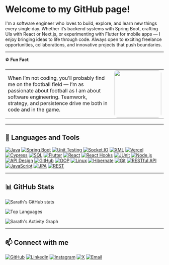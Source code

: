 #  Welcome to my GitHub page!

I'm a software engineer who loves to build, explore, and learn new things every single day. Whether it’s backend systems with Spring Boot, crafting UIs with React or Next.js, or experimenting with Flutter for mobile apps — I enjoy bringing ideas to life through code.
Always open to exciting freelance opportunities, collaborations, and innovative projects that push boundaries.

---

⚽ **Fun Fact**  

<table>
<tr>
<td>
When I’m not coding, you’ll probably find me on the football field — I’m as passionate about football as I am about software engineering. Teamwork, strategy, and persistence drive me both in code and in the game.
</td>
<td>
<img src="https://media0.giphy.com/media/v1.Y2lkPTc5MGI3NjExcXpmbXg3eXJxYXl4YW92aG0wdm14d29xajRveTZvbWtqM2ZwNTNndyZlcD12MV9pbnRlcm5hbF9naWZfYnlfaWQmY3Q9Zw/BmzqC8YEtarJK/giphy.gif" width="150" style="border-radius: 10px;"/>
</td>
</tr>
</table>

---

## 🧰 Languages and Tools

[![Java](https://img.shields.io/badge/Java-ED8B00?style=for-the-badge&logo=openjdk&logoColor=white)](https://www.java.com/)
[![Spring Boot](https://img.shields.io/badge/Spring_Boot-6DB33F?style=for-the-badge&logo=springboot&logoColor=white)](https://spring.io/projects/spring-boot)
[![Unit Testing](https://img.shields.io/badge/Unit%20Testing-4B0082?style=for-the-badge)]()
[![Socket.IO](https://img.shields.io/badge/Socket.IO-010101?style=for-the-badge&logo=socketdotio&logoColor=white)](https://socket.io/)
[![XML](https://img.shields.io/badge/XML-FF6600?style=for-the-badge&logo=xml&logoColor=white)]()
[![Vercel](https://img.shields.io/badge/Vercel-000000?style=for-the-badge&logo=vercel&logoColor=white)](https://vercel.com/)
[![Cypress](https://img.shields.io/badge/Cypress-17202C?style=for-the-badge&logo=cypress&logoColor=white)](https://www.cypress.io/)
[![SQL](https://img.shields.io/badge/SQL-4479A1?style=for-the-badge&logo=mysql&logoColor=white)](https://www.mysql.com/)
[![Flutter](https://img.shields.io/badge/Flutter-02569B?style=for-the-badge&logo=flutter&logoColor=white)](https://flutter.dev/)
[![React](https://img.shields.io/badge/React-20232A?style=for-the-badge&logo=react&logoColor=61DAFB)](https://react.dev/)
[![React Hooks](https://img.shields.io/badge/React_Hooks-20232A?style=for-the-badge&logo=react&logoColor=61DAFB)](https://react.dev/)
[![JUnit](https://img.shields.io/badge/JUnit-25A162?style=for-the-badge&logo=junit5&logoColor=white)](https://junit.org/)
[![Node.js](https://img.shields.io/badge/Node.js-339933?style=for-the-badge&logo=node.js&logoColor=white)](https://nodejs.org/)
[![API Design](https://img.shields.io/badge/API_Design-007ACC?style=for-the-badge)]()
[![GitHub](https://img.shields.io/badge/GitHub-181717?style=for-the-badge&logo=github&logoColor=white)](https://github.com/EmperorSARATH)
[![OOP](https://img.shields.io/badge/OOP-008080?style=for-the-badge)]()
[![Linux](https://img.shields.io/badge/Linux-FCC624?style=for-the-badge&logo=linux&logoColor=black)](https://www.linux.org/)
[![Hibernate](https://img.shields.io/badge/Hibernate-59666C?style=for-the-badge&logo=hibernate&logoColor=white)](https://hibernate.org/)
[![Git](https://img.shields.io/badge/Git-F05032?style=for-the-badge&logo=git&logoColor=white)](https://git-scm.com/)
[![RESTful API](https://img.shields.io/badge/RESTful_API-FF6F61?style=for-the-badge)]()
[![JavaScript](https://img.shields.io/badge/JavaScript-F7DF1E?style=for-the-badge&logo=javascript&logoColor=black)](https://developer.mozilla.org/en-US/docs/Web/JavaScript)
[![JPA](https://img.shields.io/badge/JPA-FF6600?style=for-the-badge)]()
[![REST](https://img.shields.io/badge/REST-FF6F61?style=for-the-badge)]()

---

## 📊 GitHub Stats

![Sarath's GitHub stats](https://github-readme-stats.vercel.app/api?username=EmperorSARATH&show_icons=true&theme=tokyonight)

![Top Languages](https://github-readme-stats.vercel.app/api/top-langs/?username=EmperorSARATH&layout=compact&theme=tokyonight)

![Sarath's Activity Graph](https://github-readme-activity-graph.cyclic.app/graph?username=EmperorSARATH&theme=react-dark&hide_border=true)


---

## 📫 Connect with me

[![GitHub](https://img.shields.io/badge/GitHub-EmperorSARATH-181717?style=for-the-badge&logo=github)](https://github.com/EmperorSARATH)
[![LinkedIn](https://img.shields.io/badge/LinkedIn-Sarath%20U-0A66C2?style=for-the-badge&logo=linkedin)](https://www.linkedin.com/in/sarath-u-81485b1a6/)
[![Instagram](https://img.shields.io/badge/Instagram-sarath3657-E4405F?style=for-the-badge&logo=instagram&logoColor=white)](https://www.instagram.com/sarath3657/)
[![X](https://img.shields.io/badge/X-sarathDgr8-1DA1F2?style=for-the-badge&logo=x-twitter&logoColor=white)](https://x.com/sarathDgr8)
[![Email](https://img.shields.io/badge/Email-sarath.thedev@gmail.com-D14836?style=for-the-badge&logo=gmail&logoColor=white)](mailto:sarath.thedev@gmail.com)


